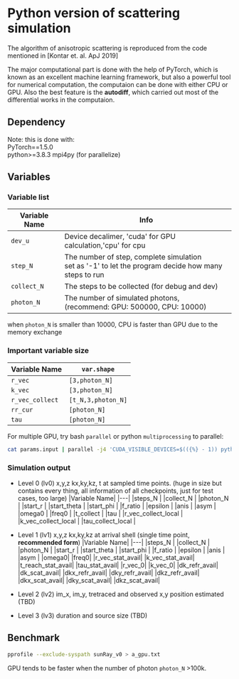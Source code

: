 # Python version of scattering simulation

The algorithm of anisotropic scattering is reproduced from the code mentioned in [Kontar et. al. ApJ 2019]

The major computational part is done with the help of PyTorch, which is known as an excellent machine learning framework, but also a powerful tool for numerical computation, the computaion can be done with either CPU or GPU. Also the best feature is the **autodiff**, which carried out most of the differential works in the computaion.

## Dependency

Note: this is done with:  
    PyTorch==1.5.0  
    python>=3.8.3
    mpi4py (for parallelize)

## Variables

### Variable list

| Variable Name | Info |
|---------------|------|
| ```dev_u```  | Device decalimer, 'cuda' for GPU calculation,'cpu' for cpu|
| ```step_N``` | The number of step, complete simulation <br> set as '-1' to let the program decide how many steps to run |
| ```collect_N```| The steps to be collected (for debug and dev)|
| ```photon_N```| The number of simulated photons, <br> (recommend: GPU: 500000, CPU: 10000) |

when ```photon_N``` is smaller than 10000, CPU is faster than GPU due to the memory exchange

### Important variable size

| Variable Name | ```var.shape```  |
|---------------|-----------------|
| ```r_vec```   | ```[3,photon_N]``` |
| ```k_vec```   | ```[3,photon_N]``` |
| ```r_vec_collect```   | ```[t_N,3,photon_N]``` |
| ```rr_cur```  | ```[photon_N]``` |
| ```tau```     | ```[photon_N]``` |

For multiple GPU, try bash ```parallel``` or  python ```multiprocessing``` to parallel:

```bash
cat params.input | parallel -j4 'CUDA_VISIBLE_DEVICES=$(({%} - 1)) python {} &> {#}.out'
```

### Simulation output

* Level 0 (lv0) x,y,z kx,ky,kz, t at sampled time points. (huge in size but contains every thing, all information of all checkpoints, just for test cases, too large)
|Variable Name|
|---|
|steps_N             | 
|collect_N           |
|photon_N            |
|start_r             |
|start_theta         |
|start_phi           |
|f_ratio             |
|epsilon             |
|anis                |
|asym                |
|omega0              |
|freq0               |
|t_collect           |
|tau                 |
|r_vec_collect_local |
|k_vec_collect_local |
|tau_collect_local   |


* Level 1 (lv1) x,y,z kx,ky,kz at arrival shell (single time point, **recommended form**)
|Variable Name|
|---|
|steps_N  |
 |collect_N |
 |photon_N |
 |start_r |
 |start_theta |
 |start_phi  |
 |f_ratio  |
 |epsilon |
 |anis |
 |asym |
 |omega0|
 |freq0|
 |r_vec_stat_avail|
 |k_vec_stat_avail|
 |t_reach_stat_avail|
|tau_stat_avail|
|r_vec_0|
 |k_vec_0|
 |dk_refr_avail|
 |dk_scat_avail|
 |dkx_refr_avail|
|dky_refr_avail|
|dkz_refr_avail|
|dkx_scat_avail|
|dky_scat_avail|
|dkz_scat_avail|


* Level 2 (lv2) im_x, im_y, tretraced and observed x,y position estimated (TBD)
* Level 3 (lv3) duration and source size (TBD)

## Benchmark

 ```bash
 pprofile --exclude-syspath sunRay_v0 > a_gpu.txt
 ```

GPU tends to be faster when the number of photon ```photon_N``` >100k.
